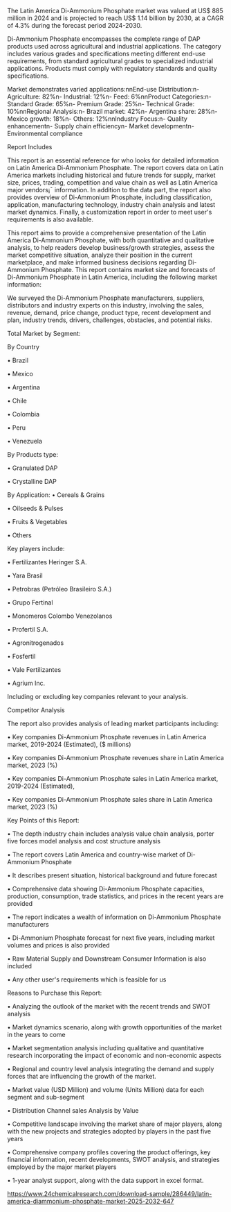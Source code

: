 The Latin America Di-Ammonium Phosphate market was valued at US$ 885 million in 2024 and is projected to reach US$ 1.14 billion by 2030, at a CAGR of 4.3% during the forecast period 2024-2030.

Di-Ammonium Phosphate encompasses the complete range of DAP products used across agricultural and industrial applications. The category includes various grades and specifications meeting different end-use requirements, from standard agricultural grades to specialized industrial applications. Products must comply with regulatory standards and quality specifications.

Market demonstrates varied applications:nnEnd-use Distribution:n- Agriculture: 82%n- Industrial: 12%n- Feed: 6%nnProduct Categories:n- Standard Grade: 65%n- Premium Grade: 25%n- Technical Grade: 10%nnRegional Analysis:n- Brazil market: 42%n- Argentina share: 28%n- Mexico growth: 18%n- Others: 12%nnIndustry Focus:n- Quality enhancementn- Supply chain efficiencyn- Market developmentn- Environmental compliance

Report Includes

This report is an essential reference for who looks for detailed information on Latin America Di-Ammonium Phosphate. The report covers data on Latin America markets including historical and future trends for supply, market size, prices, trading, competition and value chain as well as Latin America major vendors¡¯ information. In addition to the data part, the report also provides overview of Di-Ammonium Phosphate, including classification, application, manufacturing technology, industry chain analysis and latest market dynamics. Finally, a customization report in order to meet user's requirements is also available.

This report aims to provide a comprehensive presentation of the Latin America Di-Ammonium Phosphate, with both quantitative and qualitative analysis, to help readers develop business/growth strategies, assess the market competitive situation, analyze their position in the current marketplace, and make informed business decisions regarding Di-Ammonium Phosphate. This report contains market size and forecasts of Di-Ammonium Phosphate in Latin America, including the following market information:

We surveyed the Di-Ammonium Phosphate manufacturers, suppliers, distributors and industry experts on this industry, involving the sales, revenue, demand, price change, product type, recent development and plan, industry trends, drivers, challenges, obstacles, and potential risks.

Total Market by Segment:

By Country

•    Brazil

•    Mexico

•    Argentina

•    Chile

•    Colombia

•    Peru

•    Venezuela

By Products type:

•    Granulated DAP

•    Crystalline DAP

By Application:
•    Cereals & Grains

•    Oilseeds & Pulses

•    Fruits & Vegetables

•    Others

Key players include: 

•    Fertilizantes Heringer S.A.

•    Yara Brasil

•    Petrobras (Petróleo Brasileiro S.A.)

•    Grupo Fertinal

•    Monomeros Colombo Venezolanos

•    Profertil S.A.

•    Agronitrogenados

•    Fosfertil

•    Vale Fertilizantes

•    Agrium Inc.

Including or excluding key companies relevant to your analysis.

Competitor Analysis

The report also provides analysis of leading market participants including:

•    Key companies Di-Ammonium Phosphate revenues in Latin America market, 2019-2024 (Estimated), ($ millions)

•    Key companies Di-Ammonium Phosphate revenues share in Latin America market, 2023 (%)

•    Key companies Di-Ammonium Phosphate sales in Latin America market, 2019-2024 (Estimated),

•    Key companies Di-Ammonium Phosphate sales share in Latin America market, 2023 (%)

Key Points of this Report:

•    The depth industry chain includes analysis value chain analysis, porter five forces model analysis and cost structure analysis

•    The report covers Latin America and country-wise market of Di-Ammonium Phosphate

•    It describes present situation, historical background and future forecast

•    Comprehensive data showing Di-Ammonium Phosphate capacities, production, consumption, trade statistics, and prices in the recent years are provided

•    The report indicates a wealth of information on Di-Ammonium Phosphate manufacturers

•    Di-Ammonium Phosphate forecast for next five years, including market volumes and prices is also provided

•    Raw Material Supply and Downstream Consumer Information is also included

•    Any other user's requirements which is feasible for us

Reasons to Purchase this Report:

•    Analyzing the outlook of the market with the recent trends and SWOT analysis

•    Market dynamics scenario, along with growth opportunities of the market in the years to come

•    Market segmentation analysis including qualitative and quantitative research incorporating the impact of economic and non-economic aspects

•    Regional and country level analysis integrating the demand and supply forces that are influencing the growth of the market.

•    Market value (USD Million) and volume (Units Million) data for each segment and sub-segment

•    Distribution Channel sales Analysis by Value

•    Competitive landscape involving the market share of major players, along with the new projects and strategies adopted by players in the past five years

•    Comprehensive company profiles covering the product offerings, key financial information, recent developments, SWOT analysis, and strategies employed by the major market players

•    1-year analyst support, along with the data support in excel format.

https://www.24chemicalresearch.com/download-sample/286449/latin-america-diammonium-phosphate-market-2025-2032-647
